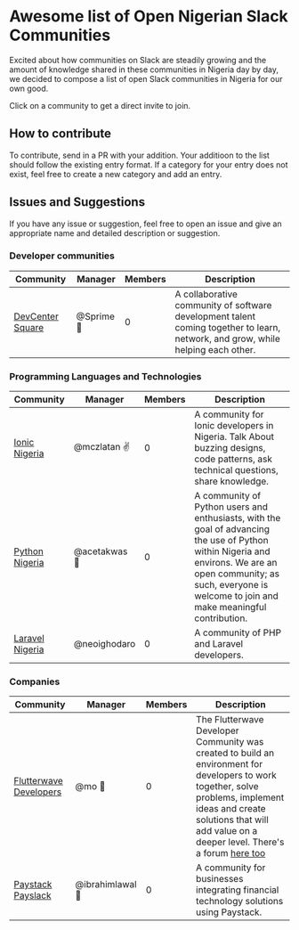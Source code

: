 # Awesome list of Open Nigerian Slack Communities

Excited about how communities on Slack are steadily growing and the amount of knowledge shared in these communities in Nigeria day by day, we decided to compose a list of open Slack communities in Nigeria for our own good. 

Click on a community to get a direct invite to join.

## How to contribute

To contribute, send in a PR with your addition. Your additioon to the list should follow the existing entry format. If a category for your entry does not exist, feel free to create a new category and add an entry.

## Issues and Suggestions

If you have any issue or suggestion, feel free to open an issue and give an appropriate name and detailed description or suggestion.

### Developer communities

Community | Manager | Members | Description
----------|---------|---------| ------------
[DevCenter Square](https://devcenter-square-slack.herokuapp.com/)        |    @Sprime 🙌     | 0 | A collaborative community of software development talent coming together to learn, network, and grow, while helping each other.

### Programming Languages and Technologies

Community | Manager | Members | Description
----------|---------|---------| ------------
[Ionic Nigeria](https://ionic-nigeria.herokuapp.com)           |    @mczlatan ✌   | 0 | A community for Ionic developers in Nigeria. Talk About buzzing designs, code patterns, ask technical questions, share knowledge.
[Python Nigeria](https://py-slack-invite.herokuapp.com/)           |    @acetakwas 👨   | 0 | A community of Python users and enthusiasts, with the goal of advancing the use of Python within Nigeria and environs. We are an open community; as such, everyone is welcome to join and make meaningful contribution.
[Laravel Nigeria](https://www.laravelnigeria.com/)           |    @neoighodaro    | 0 | A community of PHP and Laravel developers.

### Companies

Community | Manager | Members | Description
----------|---------|---------| ------------
[Flutterwave Developers](http://bit.ly/2yRh01e)  |    @mo 👵         | 0 | The Flutterwave Developer Community was created to build an environment for developers to work together, solve problems, implement ideas and create solutions that will add value on a deeper level. There's a forum [here too](http://bit.ly/2yRh01e)
[Paystack Payslack](https://slack.paystack.com)       |  @ibrahimlawal 💂 | 0 | A community for businesses integrating financial technology solutions using Paystack.







